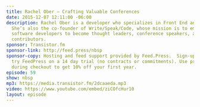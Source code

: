 ```yaml
---
title: Rachel Ober — Crafting Valuable Conferences
date: 2015-12-07 12:11:00 -06:00
description: Rachel Ober is a developer who specializes in Front End and Ruby on Rails.
  She’s also the co-founder of Write/Speak/Code, whose mission is to empower women
  software developers to become thought leaders, conference speakers, and open source
  contributors.
sponsor: Transistor.fm
sponsor-link: http://feed.press/nbsp
sponsor-copy: Hosting and feed support provided by Feed.Press.  Sign-up today and
  try FeedPress on a 14 day trial (no contracts or commitments). Use promo code *nbsp*
  during checkout to get 10% off your first year.
episode: 59
show: nbsp
mp3: https://media.transistor.fm/2dcaaeda.mp3
video: https://www.youtube.com/embed/ziCOfcHur10
layout: episode
---
```


